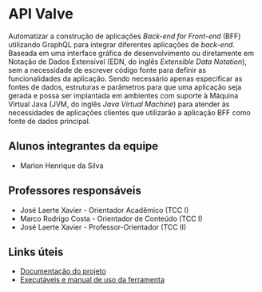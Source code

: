 # API Valve

Automatizar a construção de aplicações _Back-end for Front-end_ (BFF) utilizando GraphQL para integrar diferentes aplicações de _back-end_. Baseada em uma interface gráfica de desenvolvimento ou diretamente em Notação de Dados Extensível (EDN, do inglês _Extensible Data Notation_), sem a necessidade de escrever código fonte para definir as funcionalidades da aplicação. Sendo necessário apenas especificar as fontes de dados, estruturas e parâmetros para que uma aplicação seja gerada e possa ser implantada em ambientes com suporte à Máquina Virtual Java (JVM, do inglês _Java Virtual Machine_) para atender às necessidades de aplicações clientes que utilizarão a aplicação BFF como fonte de dados principal.

## Alunos integrantes da equipe

* Marlon Henrique da Silva

## Professores responsáveis

* José Laerte Xavier - Orientador Acadêmico (TCC I)
* Marco Rodrigo Costa - Orientador de Conteúdo (TCC I)
* José Laerte Xavier - Professor-Orientador (TCC II)

## Links úteis

- [Documentação do projeto](https://github.com/ICEI-PUC-Minas-PPLES-TI/plf-es-2022-1-tcci-5308100-dev-marlon-silva/tree/master/Documentacao)
- [Executáveis e manual de uso da ferramenta](https://github.com/ICEI-PUC-Minas-PPLES-TI/plf-es-2022-1-tcci-5308100-dev-marlon-silva/tree/master/Codigo/System)
